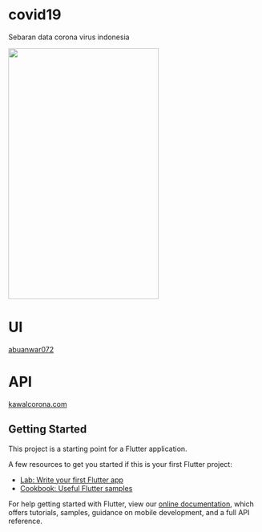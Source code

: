 # covid19
Sebaran data corona virus indonesia

<img src="https://raw.githubusercontent.com/kasmadi17/Simple-Covid-19-Flutter/master/screen.jpgf" width="300" height="500" />

# UI
[abuanwar072](https://github.com/abuanwar072/Covid-19-Flutter-UI)

# API
[kawalcorona.com](https://api.kawalcorona.com)

## Getting Started

This project is a starting point for a Flutter application.

A few resources to get you started if this is your first Flutter project:

- [Lab: Write your first Flutter app](https://flutter.dev/docs/get-started/codelab)
- [Cookbook: Useful Flutter samples](https://flutter.dev/docs/cookbook)

For help getting started with Flutter, view our
[online documentation](https://flutter.dev/docs), which offers tutorials,
samples, guidance on mobile development, and a full API reference.
